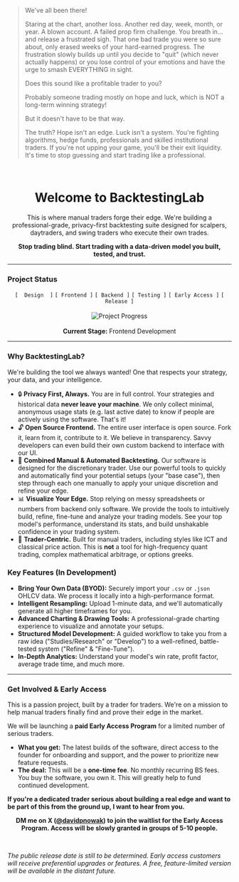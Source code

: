 <!-- to do later
<br/>
<p align="center">
  <img src="https://raw.githubusercontent.com/backtesting-lab/.github/main/profile/BacktestingLab_Banner.png" alt="BacktestingLab Banner">
</p>
<br/>
-->

> We've all been there!
>
> Staring at the chart, another loss. Another red day, week, month, or year. A blown account. A failed prop firm challenge. You breath in... and release a frustrated sigh. That one bad trade you were so sure about, only erased weeks of your hard-earned progress. The frustration slowly builds up until you decide to "quit" (which never actually happens) or you lose control of your emotions and have the urge to smash EVERYTHING in sight. 
>
> Does this sound like a profitable trader to you? 
>
> Probably someone trading mostly on hope and luck, which is NOT a long-term winning strategy!
>
> But it doesn't have to be that way.
>
> The truth? Hope isn't an edge. Luck isn't a system. You're fighting algorithms, hedge funds, professionals and skilled institutional traders. If you're not upping your game, you'll be their exit liquidity. It's time to stop guessing and start trading like a professional.

<br/>

<h1 align="center">Welcome to BacktestingLab</h1>

<p align="center">
  This is where manual traders forge their edge. We're building a professional-grade, privacy-first backtesting suite designed for scalpers, daytraders, and swing traders who execute their own trades.
</p>

<p align="center">
  <strong>Stop trading blind. Start trading with a data-driven model you built, tested, and trust.</strong>
</p>

---

### **Project Status**

<p align="center">
  <code>[  Design  ]</code>
  <code>[ Frontend ]</code>
  <code>[ Backend ]</code>
  <code>[ Testing ]</code>
  <code>[ Early Access ]</code>
  <code>[ Release ]</code>
  <br/>
  <br/>
  <img src="https://progress-bar.xyz/12/?scale=100&title=Development&width=605&color=e0c070&suffix=%25" alt="Project Progress">
  <br/>
  <br/>
  <strong>Current Stage:</strong> Frontend Development 
</p>

---

### **Why BacktestingLab?**

We're building the tool we always wanted! One that respects your strategy, your data, and your intelligence.

-   🔒 **Privacy First, Always.** You are in full control. Your strategies and historical data **never leave your machine**. We only collect minimal, anonymous usage stats (e.g. last active date) to know if people are actively using the software. That's it!
-   🔓 **Open Source Frontend.** The entire user interface is open source. Fork it, learn from it, contribute to it. We believe in transparency. Savvy developers can even build their own custom backend to interface with our UI.
-   🤝 **Combined Manual & Automated Backtesting.** Our software is designed for the discretionary trader. Use our powerful tools to quickly and automatically find your potential setups (your "base case"), then step through each one manually to apply your unique discretion and refine your edge.
-   📊 **Visualize Your Edge.** Stop relying on messy spreadsheets or numbers from backend only software. We provide the tools to intuitively build, refine, fine-tune and analyze your trading models. See your top model's performance, understand its stats, and build unshakable confidence in your trading system.
-   🎯 **Trader-Centric.** Built for manual traders, including styles like ICT and classical price action. This is **not** a tool for high-frequency quant trading, complex mathematical arbitrage, or options greeks.

### **Key Features (In Development)**

*   **Bring Your Own Data (BYOD):** Securely import your `.csv` or `.json` OHLCV data. We process it locally into a high-performance format.
*   **Intelligent Resampling:** Upload 1-minute data, and we'll automatically generate all higher timeframes for you.
*   **Advanced Charting & Drawing Tools:** A professional-grade charting experience to visualize and annotate your setups.
*   **Structured Model Development:** A guided workflow to take you from a raw idea ("Studies/Research" or "Develop") to a well-refined, battle-tested system ("Refine" & "Fine-Tune").
*   **In-Depth Analytics:** Understand your model's win rate, profit factor, average trade time, and much more.

---

### **Get Involved & Early Access**

This is a passion project, built by a trader for traders. We're on a mission to help manual traders finally find and prove their edge in the market.

We will be launching a **paid Early Access Program** for a limited number of serious traders.

-   **What you get:** The latest builds of the software, direct access to the founder for onboarding and support, and the power to prioritize new feature requests.
-   **The deal:** This will be a **one-time fee**. No monthly recurring BS fees. You buy the software, you own it. This will greatly help to fund continued development.

**If you're a dedicated trader serious about building a real edge and want to be part of this from the ground up, I want to hear from you.**

<p align="center">
  <strong>DM me on X (<a href="https://x.com/davidpnowak">@davidpnowak</a>) to join the waitlist for the Early Access Program. Access will be slowly granted in groups of 5-10 people.</strong>
</p>

<br/>

*The public release date is still to be determined. Early access customers will receive preferential upgrades or features. A free, feature-limited version will be available in the distant future.*
